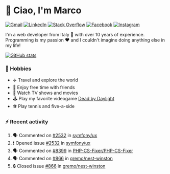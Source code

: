 # 👋 Ciao, I'm Marco

[![Gmail](https://img.shields.io/badge/Gmail-%23BB001B?style=flat-square&logo=gmail&logoColor=white)](mailto:gremo1982@gmail.com)
[![LinkedIn](https://img.shields.io/badge/LinkedIn-%230e76a8?style=flat-square&logo=linkedin)](https://www.linkedin.com/in/marco-polichetti)
[![Stack Overflow](https://img.shields.io/stackexchange/stackoverflow/r/220180?style=flat&logo=stackoverflow&label=Stack%20Overflow&color=%23F47F24)](https://stackoverflow.com/users/220180)
[![Facebook](https://img.shields.io/badge/-Facebook-%234267B2?style=flat-square&logo=facebook&logoColor=white)](https://www.facebook.com/marco.poliketti)
[![Instagram](https://img.shields.io/badge/-Instagram-%23C13584?style=flat-square&logo=instagram&logoColor=white)](https://www.instagram.com/marco.gremo)

I'm a web developer from Italy 🍕 with over 10 years of experience. Programming is my passion ❤️ and I couldn't imagine doing anything else in my life!

[![GitHub stats](https://github-readme-stats.vercel.app/api?username=gremo&show_icons=true&rank_icon=github&theme=transparent)](https://github.com/anuraghazra/github-readme-stats)

### 📅 Hobbies

- ✈️ Travel and explore the world
- 🍻 Enjoy free time with friends
- 🎥 Watch TV shows and movies
- 🕹️ Play my favorite videogame [Dead by Daylight](https://deadbydaylight.com)
- ⚽ Play tennis and five-a-side

### ⚡ Recent activity

<!--START_SECTION:activity-->
1. 🗣 Commented on [#2532](https://github.com/symfony/ux/issues/2532#issuecomment-2620955494) in [symfony/ux](https://github.com/symfony/ux)
2. ❗ Opened issue [#2532](https://github.com/symfony/ux/issues/2532) in [symfony/ux](https://github.com/symfony/ux)
3. 🗣 Commented on [#8399](https://github.com/PHP-CS-Fixer/PHP-CS-Fixer/issues/8399#issuecomment-2619112833) in [PHP-CS-Fixer/PHP-CS-Fixer](https://github.com/PHP-CS-Fixer/PHP-CS-Fixer)
4. 🗣 Commented on [#866](https://github.com/gremo/nest-winston/issues/866#issuecomment-2604801442) in [gremo/nest-winston](https://github.com/gremo/nest-winston)
5. 🔒 Closed issue [#866](https://github.com/gremo/nest-winston/issues/866) in [gremo/nest-winston](https://github.com/gremo/nest-winston)
<!--END_SECTION:activity-->
